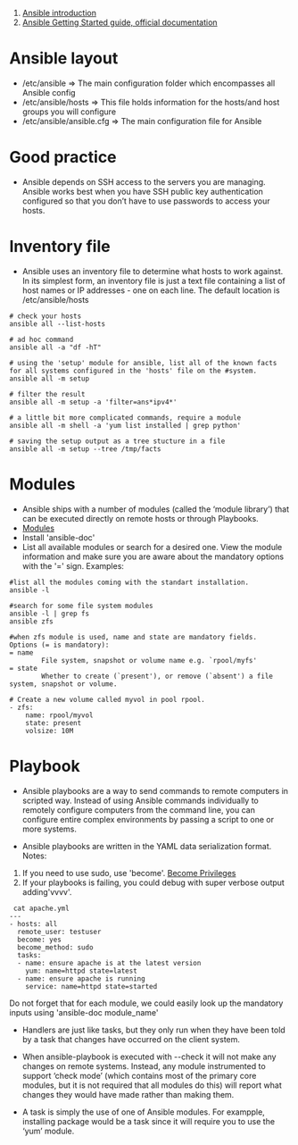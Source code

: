 1. [Ansible introduction](https://www.ansible.com/configuration-management)
2. [Ansible Getting Started guide, official documentation](http://docs.ansible.com/ansible/intro_getting_started.html)

# Ansible layout
* /etc/ansible => The main configuration folder which encompasses all Ansible config
* /etc/ansible/hosts => This file holds information for the hosts/and host groups you will configure
* /etc/ansible/ansible.cfg => The main configuration file for Ansible

# Good practice
* Ansible depends on SSH access to the servers you are managing. Ansible works best when you have SSH public key authentication configured so that you don’t have to use passwords to access your hosts.

# Inventory file
* Ansible uses an inventory file to determine what hosts to work against. In its simplest form, an inventory file is just a text file containing a list of host names or IP addresses - one on each line. The default location is /etc/ansible/hosts

```{r, engine='bash', count_lines}
# check your hosts
ansible all --list-hosts

# ad hoc command 
ansible all -a "df -hT"

# using the 'setup' module for ansible, list all of the known facts for all systems configured in the 'hosts' file on the #system.
ansible all -m setup 

# filter the result 
ansible all -m setup -a 'filter=ans*ipv4*'

# a little bit more complicated commands, require a module
ansible all -m shell -a 'yum list installed | grep python'

# saving the setup output as a tree stucture in a file
ansible all -m setup --tree /tmp/facts
```

# Modules
*  Ansible ships with a number of modules (called the ‘module library’) that can be executed directly on remote hosts or through Playbooks. 
* [Modules](http://docs.ansible.com/ansible/modules.html)
* Install 'ansible-doc'
* List all available modules or search for a desired one. View the module information and make sure you are aware about the
mandatory options with the '=' sign. Examples:

```{r, engine='bash', count_lines}
#list all the modules coming with the standart installation.
ansible -l 

#search for some file system modules
ansible -l | grep fs
ansible zfs

#when zfs module is used, name and state are mandatory fields.
Options (= is mandatory):
= name
        File system, snapshot or volume name e.g. `rpool/myfs'
= state
        Whether to create (`present'), or remove (`absent') a file system, snapshot or volume.
        
# Create a new volume called myvol in pool rpool.
- zfs:
    name: rpool/myvol
    state: present
    volsize: 10M

```

# Playbook
* Ansible playbooks are a way to send commands to remote computers in scripted way. Instead of using Ansible commands individually to remotely configure computers from the command line, you can configure entire complex environments by passing a script to one or more systems.

* Ansible playbooks are written in the YAML data serialization format. Notes:
1. If you need to use sudo, use 'become'. [Become Privileges](http://docs.ansible.com/ansible/become.html)
2. If your playbooks is failing, you could debug with super verbose output adding'vvvv'.
```{r, engine='bash', count_lines}
 cat apache.yml
---
- hosts: all
  remote_user: testuser
  become: yes
  become_method: sudo
  tasks:
  - name: ensure apache is at the latest version
    yum: name=httpd state=latest
  - name: ensure apache is running
    service: name=httpd state=started  
```
Do not forget that for each module, we could easily look up the mandatory inputs using 'ansible-doc module_name'

* Handlers are just like tasks, but they only run when they have been told by a task that changes have occurred on the client system. 

* When ansible-playbook is executed with --check it will not make any changes on remote systems. Instead, any module instrumented to support ‘check mode’ (which contains most of the primary core modules, but it is not required that all modules do this) will report what changes they would have made rather than making them.

* A task is simply the use of one of Ansible modules. For exampple, installing package would be a task since it will require you to use the ‘yum’ module.



